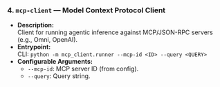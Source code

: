 ### 4. `mcp-client` — Model Context Protocol Client

- **Description:**  
  Client for running agentic inference against MCP/JSON-RPC servers (e.g., Omni, OpenAI).
- **Entrypoint:**  
  CLI: `python -m mcp_client.runner --mcp-id <ID> --query <QUERY>`
- **Configurable Arguments:**
  - `--mcp-id`: MCP server ID (from config).
  - `--query`: Query string.